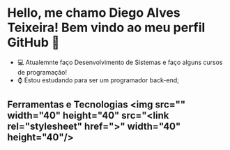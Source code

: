 
# Hello, me chamo Diego Alves Teixeira! Bem vindo ao meu perfil GitHub 👋
- 💻 Atualemnte faço Desenvolvimento de Sistemas e faço alguns cursos de programação!
- ⌚ Estou estudando para ser um programador back-end;

## Ferramentas e Tecnologias <img src="<link rel="stylesheet" href="https://cdn.jsdelivr.net/gh/devicons/devicon@v2.15.1/devicon.min.css">" width="40" height="40" src="<link rel="stylesheet" href="<link rel="stylesheet" href="https://cdn.jsdelivr.net/gh/devicons/devicon@v2.15.1/devicon.min.css">>" width="40" height="40"/>


<!--
**diegoalvessk/diegoalvessk** is a ✨ _special_ ✨ repository because its `README.md` (this file) appears on your GitHub profile.

Here are some ideas to get you started:

- 🔭 I’m currently working on ...
- 🌱 I’m currently learning ...
- 👯 I’m looking to collaborate on ...
- 🤔 I’m looking for help with ...
- 💬 Ask me about ...
- 📫 How to reach me: ...
- 😄 Pronouns: ...
- ⚡ Fun fact: ...
-->
